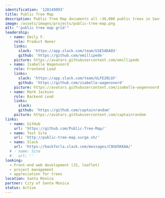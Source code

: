 ```yaml
---
identification: '128148093'
title: Public Tree Map
description: Public Tree Map documents all ~36,000 public trees in Santa Monica's urban forest. The map includes contextual information compiled from open datasets and digitized city records. To reflect tree plantings and removals, the map updates every day.
image: /assets/images/projects/public-tree-map.png
alt: "'public tree map grid'"
leadership:
  - name: Emily F.
    role: Product Owner
    links: 
      slack: 'https://app.slack.com/team/U1E5ADA03'
      github: 'https://github.com/emillipede'
    picture: https://avatars.githubusercontent.com/emillipede
  - name: Isabelle Wagenvoord
    role: Frontend Lead
    links: 
      slack: 'https://app.slack.com/team/ULFE20LGY'
      github: 'https://github.com/isabelle-wagenvoord'
    picture: https://avatars.githubusercontent.com/isabelle-wagenvoord
  - name: Mark Jackson
    role: Backend Lead
    links: 
      slack: 
      github: 'https://github.com/captainrandom'
    picture: https://avatars.githubusercontent.com/captainrandom
links: 
  - name: GitHub
    url: 'https://github.com/Public-Tree-Map/'
  - name: Test Site
    url: 'http://public-tree-map.surge.sh/'
  - name: Slack
    url: 'https://hackforla.slack.com/messages/C9UU5KKAA/'
  # - name: Site
  #   url: ''
looking: 
  - Front-end web development (JS, leaflet) 
  - project management 
  - appreciation for trees
location: Santa Monica
partner: City of Santa Monica
status: Active
---
```

